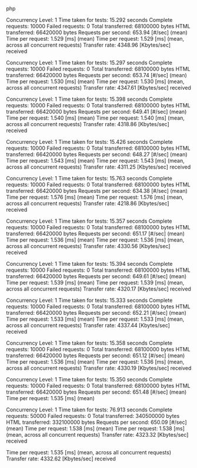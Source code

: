 php

Concurrency Level:      1
Time taken for tests:   15.292 seconds
Complete requests:      10000
Failed requests:        0
Total transferred:      68100000 bytes
HTML transferred:       66420000 bytes
Requests per second:    653.94 [#/sec] (mean)
Time per request:       1.529 [ms] (mean)
Time per request:       1.529 [ms] (mean, across all concurrent requests)
Transfer rate:          4348.96 [Kbytes/sec] received

Concurrency Level:      1
Time taken for tests:   15.297 seconds
Complete requests:      10000
Failed requests:        0
Total transferred:      68100000 bytes
HTML transferred:       66420000 bytes
Requests per second:    653.74 [#/sec] (mean)
Time per request:       1.530 [ms] (mean)
Time per request:       1.530 [ms] (mean, across all concurrent requests)
Transfer rate:          4347.61 [Kbytes/sec] received

Concurrency Level:      1
Time taken for tests:   15.398 seconds
Complete requests:      10000
Failed requests:        0
Total transferred:      68100000 bytes
HTML transferred:       66420000 bytes
Requests per second:    649.41 [#/sec] (mean)
Time per request:       1.540 [ms] (mean)
Time per request:       1.540 [ms] (mean, across all concurrent requests)
Transfer rate:          4318.86 [Kbytes/sec] received

Concurrency Level:      1
Time taken for tests:   15.426 seconds
Complete requests:      10000
Failed requests:        0
Total transferred:      68100000 bytes
HTML transferred:       66420000 bytes
Requests per second:    648.27 [#/sec] (mean)
Time per request:       1.543 [ms] (mean)
Time per request:       1.543 [ms] (mean, across all concurrent requests)
Transfer rate:          4311.25 [Kbytes/sec] received

Concurrency Level:      1
Time taken for tests:   15.763 seconds
Complete requests:      10000
Failed requests:        0
Total transferred:      68100000 bytes
HTML transferred:       66420000 bytes
Requests per second:    634.38 [#/sec] (mean)
Time per request:       1.576 [ms] (mean)
Time per request:       1.576 [ms] (mean, across all concurrent requests)
Transfer rate:          4218.86 [Kbytes/sec] received

Concurrency Level:      1
Time taken for tests:   15.357 seconds
Complete requests:      10000
Failed requests:        0
Total transferred:      68100000 bytes
HTML transferred:       66420000 bytes
Requests per second:    651.17 [#/sec] (mean)
Time per request:       1.536 [ms] (mean)
Time per request:       1.536 [ms] (mean, across all concurrent requests)
Transfer rate:          4330.56 [Kbytes/sec] received

Concurrency Level:      1
Time taken for tests:   15.394 seconds
Complete requests:      10000
Failed requests:        0
Total transferred:      68100000 bytes
HTML transferred:       66420000 bytes
Requests per second:    649.61 [#/sec] (mean)
Time per request:       1.539 [ms] (mean)
Time per request:       1.539 [ms] (mean, across all concurrent requests)
Transfer rate:          4320.17 [Kbytes/sec] received

Concurrency Level:      1
Time taken for tests:   15.333 seconds
Complete requests:      10000
Failed requests:        0
Total transferred:      68100000 bytes
HTML transferred:       66420000 bytes
Requests per second:    652.21 [#/sec] (mean)
Time per request:       1.533 [ms] (mean)
Time per request:       1.533 [ms] (mean, across all concurrent requests)
Transfer rate:          4337.44 [Kbytes/sec] received

Concurrency Level:      1
Time taken for tests:   15.358 seconds
Complete requests:      10000
Failed requests:        0
Total transferred:      68100000 bytes
HTML transferred:       66420000 bytes
Requests per second:    651.12 [#/sec] (mean)
Time per request:       1.536 [ms] (mean)
Time per request:       1.536 [ms] (mean, across all concurrent requests)
Transfer rate:          4330.19 [Kbytes/sec] received

Concurrency Level:      1
Time taken for tests:   15.350 seconds
Complete requests:      10000
Failed requests:        0
Total transferred:      68100000 bytes
HTML transferred:       66420000 bytes
Requests per second:    651.48 [#/sec] (mean)
Time per request:       1.535 [ms] (mean)









Concurrency Level:      1
Time taken for tests:   76.913 seconds
Complete requests:      50000
Failed requests:        0
Total transferred:      340500000 bytes
HTML transferred:       332100000 bytes
Requests per second:    650.09 [#/sec] (mean)
Time per request:       1.538 [ms] (mean)
Time per request:       1.538 [ms] (mean, across all concurrent requests)
Transfer rate:          4323.32 [Kbytes/sec] received

Time per request:       1.535 [ms] (mean, across all concurrent requests)
Transfer rate:          4332.62 [Kbytes/sec] received

